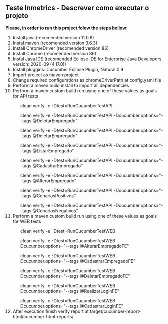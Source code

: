 ## Teste Inmetrics - Descrever como executar o projeto

<b>Please, in order to run this project folow the steps bellow:</b>
<ol>
	<li>Install java (recomended version 11.0.8)</li>
	<li>Instal maven (recomended version 3.6.3)</li>
	<li>Install ChromeDriver (recomended version 86)</li>
	<li>Install Chrome (recomended version 86)</li>
	<li>Instal Java IDE (recomended Eclipse IDE for Enterprise Java Developers version: 2020-09 (4.17.0))</li>
	<li>Install pluggins: Cucumber Eclipse Plugin, Natural 0.9</li>
	<li>Import project as maven project</li>
	<li>Change required configurations as chromeDriverPath at config.yaml file</li>
	<li>Perform a maven build install to import all dependencies</li>
	<li>Perform a maven custom build run using one of these values as goals for API tests</li>
	<ul>clean verify -e -Dtest=RunCucumberTestAPI</ul>
	<ul>clean verify -e -Dtest=RunCucumberTestAPI -Dcucumber.options="--tags @DeletarEmpregado"</ul>
	<ul>clean verify -e -Dtest=RunCucumberTestAPI -Dcucumber.options="--tags @DeletarEmpregado"</ul>
	<ul>clean verify -e -Dtest=RunCucumberTestAPI -Dcucumber.options="--tags @ListarEmpregado"</ul>
	<ul>clean verify -e -Dtest=RunCucumberTestAPI -Dcucumber.options="--tags @CadastrarEmpregado"</ul>
	<ul>clean verify -e -Dtest=RunCucumberTestAPI -Dcucumber.options="--tags @AlterarEmpregado"</ul>
	<ul>clean verify -e -Dtest=RunCucumberTestAPI -Dcucumber.options="--tags @CenariosPositivos"</ul>
	<ul>clean verify -e -Dtest=RunCucumberTestAPI -Dcucumber.options="--tags @CenariosNegativos"</ul>
	<li>Perform a maven custom build run using one of these values as goals for WEB tests</li>
	<ul>clean verify -e -Dtest=RunCucumberTestWEB</ul>
	<ul>clean verify -e -Dtest=RunCucumberTestWEB -Dcucumber.options="--tags @AlterarEmpregadoFE"</ul>
	<ul>clean verify -e -Dtest=RunCucumberTestWEB -Dcucumber.options="--tags @CadastrarEmpregadoFE"</ul>
	<ul>clean verify -e -Dtest=RunCucumberTestWEB -Dcucumber.options="--tags @DeletarEmpregadoFE"</ul>
	<ul>clean verify -e -Dtest=RunCucumberTestWEB -Dcucumber.options="--tags @RealizarLoginFE"</ul>
	<ul>clean verify -e -Dtest=RunCucumberTestWEB -Dcucumber.options="--tags @CadastrarLoginFE"</ul>	
	<li>After execution finish verify report at target/cucumber-report-html/cucumber-html-reports/</li>	
</ol>
